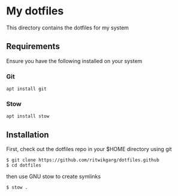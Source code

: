 # My dotfiles

This directory contains the dotfiles for my system

## Requirements

Ensure you have the following installed on your system

### Git
```
apt install git
```

### Stow
```
apt install stow
```

## Installation

First, check out the dotfiles repo in your $HOME directory using git
```
$ git clone https://github.com/ritwikgarg/dotfiles.github
$ cd dotfiles
```

then use GNU stow to create symlinks

```
$ stow .
```
